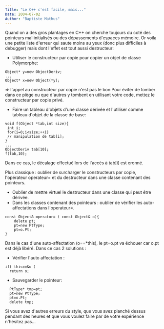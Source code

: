 ```yaml
---
Title: "Le C++ c'est facile, mais..."
Date: 2004-07-02
Author: "Baptiste Mathus"
---
```




Quand on a des gros plantages en C++ on cherche toujours du coté des
pointeurs mal initialisés ou des dépassements d'espaces mémoire. Or
voila une petite liste d'erreur qui saute moins au yeux (donc plus
difficiles à debugger) mais dont l'effet est tout aussi destructeur:

-   Utiliser le constructeur par copie pour copier un objet de classe
    Polymorphe:

<!-- -->

    Object* y=new ObjectDeriv;
    ...
    Object* x=new Object(*y);

=\> l'appel au constructeur par copie n'est pas le bon Pour éviter de
tomber dans ce piège ou que d'autres y tombent en utilisant votre code,
mettez le constructeur par copie privé.

-   Faire un tableau d'objets d'une classe dérivée et l'utiliser comme
    tableau d'objet de la classe de base:

<!-- -->

    void f(Object *tab,int size){
     int i;
     for(i=0;i<size;++i)
     // manipulation de tab[i];
    }
    ...
    ObjectDeriv tab[10];
    f(tab,10);

Dans ce cas, le décalage effectué lors de l'accès à tab[i] est eronné.

Plus classique : oublier de surcharger le constructeurs par copie,
l'opérateur operateur= et du destructeur dans une classe contenant des
pointeurs.

-   Oublier de mettre virtuel le destructeur dans une classe qui peut
    être dérivée.
-   Dans les classes contenant des pointeurs : oublier de vérifier les
    auto-affectations dans l'operateur=.

<!-- -->

    const Object& operator= ( const Object& o){
        delete pt;
        pt=new PtType;
        pt=o.Pt;
    }

Dans le cas d'une auto-affectation (o==\*this), le pt=o.pt va échouer
car o.pt est déjà libéré. Dans ce cas 2 solutions :

-   Vérifier l'auto affectation :

<!-- -->

    if( this==&o )
      return o;

-   Sauvegarder le pointeur:

<!-- -->

      PtType* tmp=pt;
      pt=new PtType;
      pt=o.Pt;
      delete tmp;

Si vous avez d'autres erreurs du style, que vous avez planché dessus
pendant des heures et que vous voulez faire par de votre expérience
n'hésitez pas...

